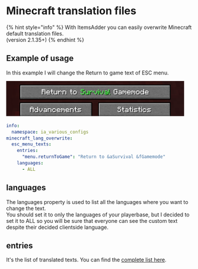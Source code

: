 # Minecraft translation files

{% hint style="info" %}
With ItemsAdder you can easily overwrite Minecraft default translation files.  
\(version 2.1.35+\)
{% endhint %}

## Example of usage

In this example I will change the Return to game text of ESC menu.

![](../../../.gitbook/assets/image%20%2831%29.png)

```yaml
info:
  namespace: ia_various_configs
minecraft_lang_overwrite:
  esc_menu_texts:
    entries:
      "menu.returnToGame": "Return to &aSurvival &fGamemode"
    languages:
      - ALL
```

## languages

The languages property is used to list all the languages where you want to change the text.  
You should set it to only the languages of your playerbase, but I decided to set it to ALL so you will be sure that everyone can see the custom text despite their decided clientside language.

## entries

It's the list of translated texts. You can find the [complete list here](https://gist.github.com/LoneDev6/1df03fd853b2b244a7348216c8fa909d).

